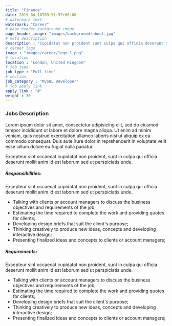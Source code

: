 ```yaml
---
title: "Finance"
date: 2019-04-10T09:51:57+06:00
# watermark text
watermark: "Career"
# page header background image
page_header_image: "images/background/about.jpg"
# meta description
description : "Cupidatat non proident sunt culpa qui officia deserunt mollit <br> anim idest laborum sed ut perspiciatis."
# career logo
image : "images/career/logo-1.png"
# location
location : "London, United Kingdom"
# job type
job_type : "Full time"
# section
job_category : "MySQL Developer"
# job apply link
apply_link : "#"
weight : 30
---
```



### Jobs Description

Lorem ipsum dolor sit amet, consectetur adipisicing elit, sed do eiusmod tempor incididunt ut
labore et dolore magna aliqua. Ut enim ad minim veniam, quis nostrud exercitation ullamco laboris nisi ut
aliquip ex ea commodo consequat. Duis aute irure dolor in reprehenderit in voluptate velit esse
cillum dolore eu fugiat nulla pariatur.

Excepteur sint occaecat cupidatat non proident, sunt in culpa qui officia deserunt mollit anim id est laborum
sed ut perspiciatis unde.


##### Responsibilities:

Excepteur sint occaecat cupidatat non proident, sunt in culpa qui officia deserunt mollit anim
id est laborum sed ut perspiciatis unde.

* Talking with clients or account managers to discuss the business objectives and requirements of the job;
* Estimating the time required to complete the work and providing quotes for clients;
* Developing design briefs that suit the client's purpose;
* Thinking creatively to produce new ideas, concepts and developing interactive design;
* Presenting finalized ideas and concepts to clients or account managers;


##### Requirements:

Excepteur sint occaecat cupidatat non proident, sunt in culpa qui officia deserunt mollit anim
id est laborum sed ut perspiciatis unde.

* Talking with clients or account managers to discuss the business objectives and requirements of the job;
* Estimating the time required to complete the work and providing quotes for clients;
* Developing design briefs that suit the client's purpose;
* Thinking creatively to produce new ideas, concepts and developing interactive design;
* Presenting finalized ideas and concepts to clients or account managers;
